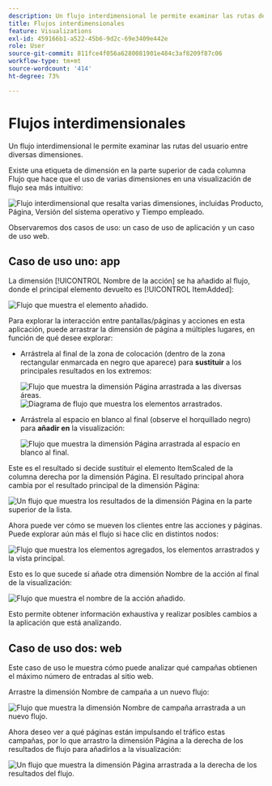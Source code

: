 ```yaml
---
description: Un flujo interdimensional le permite examinar las rutas del usuario entre diversas dimensiones.
title: Flujos interdimensionales
feature: Visualizations
exl-id: 459166b1-a522-45b6-9d2c-69e3409e442e
role: User
source-git-commit: 811fce4f056a6280081901e484c3af8209f87c06
workflow-type: tm+mt
source-wordcount: '414'
ht-degree: 73%

---
```


# Flujos interdimensionales

Un flujo interdimensional le permite examinar las rutas del usuario entre diversas dimensiones.

Existe una etiqueta de dimensión en la parte superior de cada columna Flujo que hace que el uso de varias dimensiones en una visualización de flujo sea más intuitivo:

![Flujo interdimensional que resalta varias dimensiones, incluidas Producto, Página, Versión del sistema operativo y Tiempo empleado.](assets/flow.png)

Observaremos dos casos de uso: un caso de uso de aplicación y un caso de uso web.

## Caso de uso uno: app

La dimensión [!UICONTROL Nombre de la acción] se ha añadido al flujo, donde el principal elemento devuelto es [!UICONTROL ItemAdded]:

![Flujo que muestra el elemento añadido.](assets/multi-dimensional-flow.png)

Para explorar la interacción entre pantallas/páginas y acciones en esta aplicación, puede arrastrar la dimensión de página a múltiples lugares, en función de qué desee explorar:

* Arrástrela al final de la zona de colocación (dentro de la zona rectangular enmarcada en negro que aparece) para **sustituir** a los principales resultados en los extremos:

  ![Flujo que muestra la dimensión Página arrastrada a las diversas áreas.](assets/multi-dimensional-flow2.png) ![Diagrama de flujo que muestra los elementos arrastrados.](assets/multi-dimensional-flow3.png)

* Arrástrela al espacio en blanco al final (observe el horquillado negro) para **añadir en** la visualización:

  ![Flujo que muestra la dimensión Página arrastrada al espacio en blanco al final.](assets/multi-dimensional-flow4.png)

Este es el resultado si decide sustituir el elemento ItemScaled de la columna derecha por la dimensión Página. El resultado principal ahora cambia por el resultado principal de la dimensión Página:

![Un flujo que muestra los resultados de la dimensión Página en la parte superior de la lista.](assets/multi-dimensional-flow5.png)

Ahora puede ver cómo se mueven los clientes entre las acciones y páginas. Puede explorar aún más el flujo si hace clic en distintos nodos:

![Flujo que muestra los elementos agregados, los elementos arrastrados y la vista principal.](assets/multi-dimensional-flow6.png)

Esto es lo que sucede si añade otra dimensión Nombre de la acción al final de la visualización:

![Flujo que muestra el nombre de la acción añadido.](assets/multi-dimensional-flow7.png)

Esto permite obtener información exhaustiva y realizar posibles cambios a la aplicación que está analizando.

## Caso de uso dos: web

Este caso de uso le muestra cómo puede analizar qué campañas obtienen el máximo número de entradas al sitio web.

Arrastre la dimensión Nombre de campaña a un nuevo flujo:

![Flujo que muestra la dimensión Nombre de campaña arrastrada a un nuevo flujo.](assets/multi-dimensional-flow8.png)

Ahora deseo ver a qué páginas están impulsando el tráfico estas campañas, por lo que arrastro la dimensión Página a la derecha de los resultados de flujo para añadirlos a la visualización:

![Un flujo que muestra la dimensión Página arrastrada a la derecha de los resultados del flujo.](assets/multi-dimensional-flow9.png)
